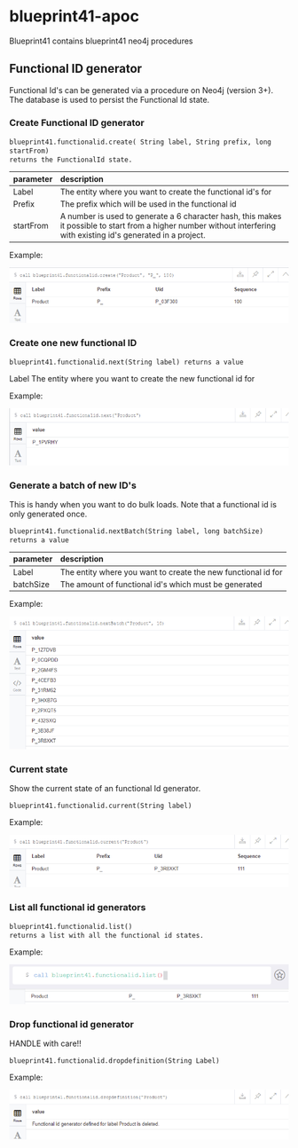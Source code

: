 # blueprint41-apoc

Blueprint41 contains blueprint41 neo4j procedures

## Functional ID generator

Functional Id's can be generated via a procedure on Neo4j (version 3+). The database is used to persist the Functional Id state. 

### Create Functional ID generator

```
blueprint41.functionalid.create( String label, String prefix, long startFrom)
returns the FunctionalId state.
```
|parameter|description|
|:--------|:----------|
|Label|The entity where you want to create the functional id's for|
|Prefix|The prefix which will be used in the functional id|
|startFrom|A number is used to generate a 6 character hash, this makes it possible to start from a higher number without interfering with existing id's generated in a project.

Example:

<img src="call_create.png"/>


### Create one new functional ID

```
blueprint41.functionalid.next(String label) returns a value
```

Label	The entity where you want to create the new functional id for

Example:

<img src="call_newid.png"/>

### Generate a batch of new ID's

This is handy when you want to do bulk loads. Note that a functional id is only generated once.

```
blueprint41.functionalid.nextBatch(String label, long batchSize)
returns a value
```
|parameter|description|
|:--------|:----------|
|Label|The entity where you want to create the new functional id for|
|batchSize|	The amount of functional id's which must be generated

Example:

<img src="call_batchids.png"/>

### Current state 

Show the current state of an functional Id generator.
```
blueprint41.functionalid.current(String label)
```

Example:

<img src="call_current.png"/>

 
### List all functional id generators

```
blueprint41.functionalid.list()
returns a list with all the functional id states.
```
Example:

<img src="call_list.png"/>
 

### Drop functional id generator
HANDLE with care!!

```
blueprint41.functionalid.dropdefinition(String Label)
```

Example:

<img src="call_drop.png"/> 
